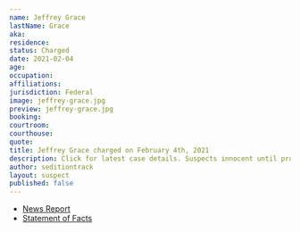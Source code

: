 ```yaml
---
name: Jeffrey Grace
lastName: Grace
aka:
residence:
status: Charged
date: 2021-02-04
age:
occupation:
affiliations:
jurisdiction: Federal
image: jeffrey-grace.jpg
preview: jeffrey-grace.jpg
booking:
courtroom:
courthouse:
quote:
title: Jeffrey Grace charged on February 4th, 2021
description: Click for latest case details. Suspects innocent until proven guilty.
author: seditiontrack
layout: suspect
published: false
---
```

- [News Report]()
- [Statement of Facts](https://www.justice.gov/usao-dc/case-multi-defendant/file/1364691/download)
